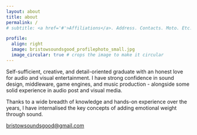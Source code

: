 ```yaml
---
layout: about
title: about
permalink: /
# subtitle: <a href='#'>Affiliations</a>. Address. Contacts. Moto. Etc.

profile:
  align: right
  image: bristowsoundsgood_profilephoto_small.jpg
  image_circular: true # crops the image to make it circular
---
```


Self-sufficient, creative, and detail-oriented graduate with an honest love for audio and visual entertainment. I have strong confidence in sound design, middleware, game engines, and music production - alongside some solid experience in audio post and visual media. 

Thanks to a wide breadth of knowledge and hands-on experience over the years, I have internalised the key concepts of adding emotional weight through sound.

<a href="mailto:...">bristowsoundsgood@gmail.com</a>

<!--
<br><br><br>

<div class="video-container" style="margin-top: 20px;">
  <iframe width="560" height="315" src="https://www.youtube.com/embed/g6AJ9qPPoyc" frameborder="0" allow="accelerometer; autoplay; clipboard-write; encrypted-media; gyroscope; picture-in-picture" allowfullscreen></iframe>
  <iframe width="560" height="315" src="https://www.youtube.com/embed/c0SATLoBH0Q" frameborder="0" allow="accelerometer; autoplay; clipboard-write; encrypted-media; gyroscope; picture-in-picture" allowfullscreen></iframe>
</div>

<style>
  .video-container {
    display: flex;
    justify-content: space-between;
    margin-right: 10px; /* Adjust as needed */
  }

  .video-container iframe {
    flex: 1;
    margin-right: 10px; /* Adjust as needed */
  }
</style>
-->
